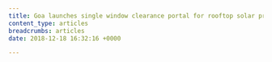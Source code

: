 ```yaml
---
title: Goa launches single window clearance portal for rooftop solar projects
content_type: articles
breadcrumbs: articles
date: 2018-12-18 16:32:16 +0000

---
```

